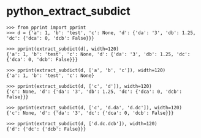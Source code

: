 # python_extract_subdict

    >>> from pprint import pprint
    >>> d = {'a': 1, 'b': 'test', 'c': None, 'd': {'da': '3', 'db': 1.25, 'dc': {'dca': 0, 'dcb': False}}}

    >>> pprint(extract_subdict(d), width=120)
    {'a': 1, 'b': 'test', 'c': None, 'd': {'da': '3', 'db': 1.25, 'dc': {'dca': 0, 'dcb': False}}}

    >>> pprint(extract_subdict(d, ['a', 'b', 'c']), width=120)
    {'a': 1, 'b': 'test', 'c': None}

    >>> pprint(extract_subdict(d, ['c', 'd']), width=120)
    {'c': None, 'd': {'da': '3', 'db': 1.25, 'dc': {'dca': 0, 'dcb': False}}}

    >>> pprint(extract_subdict(d, ['c', 'd.da', 'd.dc']), width=120)
    {'c': None, 'd': {'da': '3', 'dc': {'dca': 0, 'dcb': False}}}

    >>> pprint(extract_subdict(d, ['d.dc.dcb']), width=120)
    {'d': {'dc': {'dcb': False}}}

